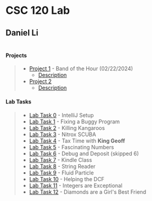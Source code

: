 # CSC 120 Lab

## Daniel Li

#

#### Projects
> - [Project 1](https://github.com/BananaApache/CSC120/blob/main/src/project1) - Band of the Hour (02/22/2024)
>    - [Description](https://www.cs.miami.edu/home/geoff/Courses/CSC120-24S/Assessment/BandOfTheHour.html)
> - [Project 2](https://github.com/BananaApache/CSC120/tree/main/src/project2)
>     - [Description](https://www.cs.miami.edu/home/geoff/Courses/CSC120-24S/Assessment/Forestry.html)
#### Lab Tasks
> - [Lab Task 0](https://github.com/BananaApache/CSC120/blob/main/src/week2/HelloJava.java) - IntelliJ Setup
> - [Lab Task 1](https://github.com/BananaApache/CSC120/tree/main/src/week2/GasLaw.java) - Fixing a Buggy Program
> - [Lab Task 2](https://github.com/BananaApache/CSC120/tree/main/src/week3/LabTask3.java) - Killing Kangaroos
> - [Lab Task 3](https://github.com/BananaApache/CSC120/blob/main/src/week4/ScubaDiving.java) - Nitrox SCUBA
> - [Lab Task 4](https://github.com/BananaApache/CSC120/blob/main/src/week5/TaxTime.java) - Tax Time with **King Geoff**
> - [Lab Task 5](https://github.com/BananaApache/CSC120/blob/main/src/week6/InterestingNumbers.java) - Fascinating Numbers
> - [Lab Task 6](https://github.com/BananaApache/CSC120/blob/main/src/week7/DebugLabTask.java) - Debug and Deposit (skipped 6)
> - [Lab Task 7](https://github.com/BananaApache/CSC120/blob/main/src/week8/KindleClass.java) - Kindle Class
> - [Lab Task 8](https://github.com/BananaApache/CSC120/blob/main/src/week8/StringReader.java) - String Reader
> - [Lab Task 9](https://github.com/BananaApache/CSC120/blob/main/src/week10/UseParticle.java) - Fluid Particle
> - [Lab Task 10](https://github.com/BananaApache/CSC120/blob/main/src/week11/) - Helping the DCF
> - [Lab Task 11](https://github.com/BananaApache/CSC120/blob/main/src/week12/ExceptionalIntegers.java) - Integers are Exceptional
> - [Lab Task 12](https://github.com/BananaApache/CSC120/blob/main/src/week13) - Diamonds are a Girl's Best Friend
